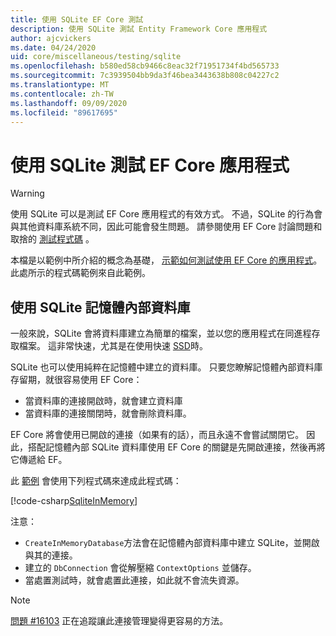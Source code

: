 ```yaml
---
title: 使用 SQLite EF Core 測試
description: 使用 SQLite 測試 Entity Framework Core 應用程式
author: ajcvickers
ms.date: 04/24/2020
uid: core/miscellaneous/testing/sqlite
ms.openlocfilehash: b580ed58cb9466c8eac32f71951734f4bd565733
ms.sourcegitcommit: 7c3939504bb9da3f46bea3443638b808c04227c2
ms.translationtype: MT
ms.contentlocale: zh-TW
ms.lasthandoff: 09/09/2020
ms.locfileid: "89617695"
---
```

# <a name="using-sqlite-to-test-an-ef-core-application"></a>使用 SQLite 測試 EF Core 應用程式

> [!WARNING]
> 使用 SQLite 可以是測試 EF Core 應用程式的有效方式。
> 不過，SQLite 的行為會與其他資料庫系統不同，因此可能會發生問題。 請參閱使用 EF Core 討論問題和取捨的 [測試程式碼](xref:core/miscellaneous/testing/index) 。  

本檔是以範例中所介紹的概念為基礎， [示範如何測試使用 EF Core 的應用程式](xref:core/miscellaneous/testing/testing-sample)。
此處所示的程式碼範例來自此範例。

## <a name="using-sqlite-in-memory-databases"></a>使用 SQLite 記憶體內部資料庫

一般來說，SQLite 會將資料庫建立為簡單的檔案，並以您的應用程式在同進程存取檔案。
這非常快速，尤其是在使用快速 [SSD](https://en.wikipedia.org/wiki/Solid-state_drive)時。 

SQLite 也可以使用純粹在記憶體中建立的資料庫。
只要您瞭解記憶體內部資料庫存留期，就很容易使用 EF Core：
* 當資料庫的連接開啟時，就會建立資料庫
* 當資料庫的連接關閉時，就會刪除資料庫。

EF Core 將會使用已開啟的連接（如果有的話），而且永遠不會嘗試關閉它。
因此，搭配記憶體內部 SQLite 資料庫使用 EF Core 的關鍵是先開啟連接，然後再將它傳遞給 EF。  

此 [範例](xref:core/miscellaneous/testing/testing-sample) 會使用下列程式碼來達成此程式碼：

[!code-csharp[SqliteInMemory](../../../../samples/core/Miscellaneous/Testing/ItemsWebApi/Tests/SqliteInMemoryItemsControllerTest.cs?name=SqliteInMemory)]

注意：
* `CreateInMemoryDatabase`方法會在記憶體內部資料庫中建立 SQLite，並開啟與其的連接。
* 建立的 `DbConnection` 會從解壓縮 `ContextOptions` 並儲存。
* 當處置測試時，就會處置此連接，如此就不會流失資源。 

> [!NOTE]
> [問題 #16103](https://github.com/dotnet/efcore/issues/16103) 正在追蹤讓此連接管理變得更容易的方法。 
